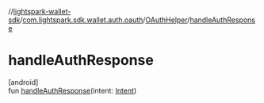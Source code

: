 //[lightspark-wallet-sdk](../../../index.md)/[com.lightspark.sdk.wallet.auth.oauth](../index.md)/[OAuthHelper](index.md)/[handleAuthResponse](handle-auth-response.md)

# handleAuthResponse

[android]\
fun [handleAuthResponse](handle-auth-response.md)(intent: [Intent](https://developer.android.com/reference/kotlin/android/content/Intent.html))
